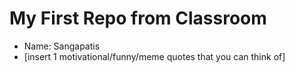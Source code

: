 # My First Repo from Classroom

- Name: Sangapatis
- [insert 1 motivational/funny/meme quotes that you can think of]